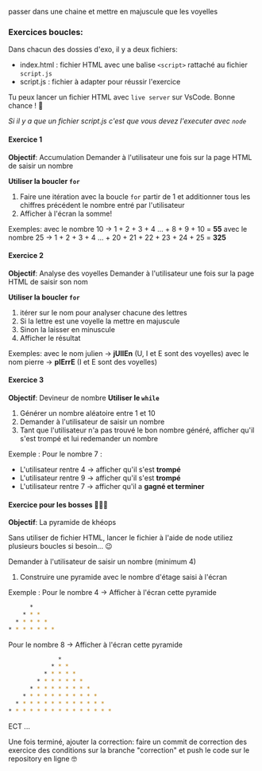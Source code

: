 passer dans une chaine et mettre en majuscule que les voyelles

### Exercices boucles:

Dans chacun des dossies d'exo, il y a deux fichiers:
- index.html : fichier HTML avec une balise `<script>` rattaché au fichier `script.js`
- script.js : fichier à adapter pour réussir l'exercice

Tu peux lancer un fichier HTML avec `live server` sur VsCode. Bonne chance ! 💪

*Si il y a que un fichier script.js c'est que vous devez l'executer avec `node`*


#### Exercice 1 

**Objectif**: Accumulation
Demander à l'utilisateur une fois sur la page HTML de saisir un nombre


**Utiliser la boucler `for`**

1. Faire une itération avec la boucle `for`
partir de 1 et additionner tous les chiffres précédent le nombre entré par l'utilisateur
2. Afficher à l'écran la somme!

Exemples: 
avec le nombre 10 -> 1 + 2 + 3 + 4 ... + 8 + 9 + 10 = **55**
avec le nombre 25 -> 1 + 2 + 3 + 4 ... + 20 + 21 + 22 + 23 + 24 + 25 = **325**

#### Exercice 2 

**Objectif**: Analyse des voyelles
Demander à l'utilisateur une fois sur la page HTML de saisir son nom


**Utiliser la boucler `for`**

1. itérer sur le nom pour analyser chacune des lettres
2. Si la lettre est une voyelle la mettre en majuscule
3. Sinon la laisser en minuscule
4. Afficher le résultat

Exemples: 
avec le nom julien -> **jUlIEn** (U, I et E sont des voyelles)
avec le nom pierre -> **pIErrE** (I et E sont des voyelles)


#### Exercice 3

**Objectif**: Devineur de nombre
**Utiliser le `while`**

1. Générer un nombre aléatoire entre 1 et 10
2. Demander à l'utilisateur de saisir un nombre
3. Tant que l'utilisateur n'a pas trouvé le bon nombre généré, afficher qu'il s'est trompé et lui redemander un nombre

Exemple :
Pour le nombre 7 :
- L'utilisateur rentre 4 -> afficher qu'il s'est **trompé**
- L'utilisateur rentre 9 -> afficher qu'il s'est **trompé**
- L'utilisateur rentre 7 -> afficher qu'il a **gagné et terminer**

#### Exercice pour les bosses 🏋️‍♂️🦁

**Objectif**: La pyramide de khéops

Sans utiliser de fichier HTML, lancer le fichier à l'aide de node
utiliez plusieurs boucles si besoin... 😉

Demander à l'utilisateur de saisir un nombre (minimum 4)
1. Construire une pyramide avec le nombre d'étage saisi à l'écran

Exemple :
Pour le nombre 4 -> Afficher à l'écran cette pyramide

```bash
      *
    * * *
  * * * * *
* * * * * * *
```

Pour le nombre 8 -> Afficher à l'écran cette pyramide

```bash
              *
            * * *
          * * * * *
        * * * * * * *
      * * * * * * * * *
    * * * * * * * * * * *
  * * * * * * * * * * * * *
* * * * * * * * * * * * * * * 
```

ECT ...


Une fois terminé, ajouter la correction: faire un commit de correction des exercice des conditions sur la branche "correction" et push le code sur le repository en ligne 🤓

